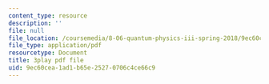 ```yaml
---
content_type: resource
description: ''
file: null
file_location: /coursemedia/8-06-quantum-physics-iii-spring-2018/9ec60cea1ad1b65e25270706c4ce66c9_MtK9rIbdlis.pdf
file_type: application/pdf
resourcetype: Document
title: 3play pdf file
uid: 9ec60cea-1ad1-b65e-2527-0706c4ce66c9
---
```

